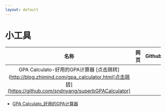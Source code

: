 ```yaml
---
layout: default
---
```



# 小工具
|     名称     |     网页    |      Github     |
|     :---:    |    :----:   |      :----:     |
| GPA Calculato-好用的GPA计算器      [点击跳转](http://blog.zhimind.com/gpa_calculator.html[点击跳转](https://github.com/sndnyang/superbGPACalculator) |
* [GPA Calculato_好用的GPA计算器](https://github.com/sndnyang/superbGPACalculator)
